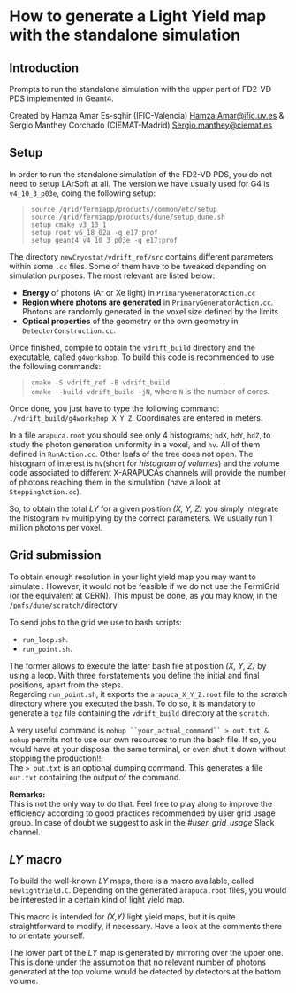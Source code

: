 # How to generate a Light Yield map with the standalone simulation
 
## Introduction
Prompts to run the standalone simulation with the upper part of FD2-VD PDS implemented in Geant4.  

Created by Hamza Amar Es-sghir (IFIC-Valencia) <Hamza.Amar@ific.uv.es> & Sergio Manthey Corchado (CIEMAT-Madrid) <Sergio.manthey@ciemat.es>

## Setup

In order to run the standalone simulation of the FD2-VD PDS, you do not need to setup LArSoft at all. 
The version we have usually used for G4 is `v4_10_3_p03e`, doing the following setup:

> `source /grid/fermiapp/products/common/etc/setup`  
> `source /grid/fermiapp/products/dune/setup_dune.sh`  
> `setup cmake v3_13_1`  
> `setup root v6_18_02a -q e17:prof`  
> `setup geant4 v4_10_3_p03e -q e17:prof` 

The directory `newCryostat/vdrift_ref/src` contains different parameters within some `.cc` files. Some of them have to be tweaked depending on simulation purposes. The most relevant are listed below:

- **Energy** of photons (Ar or Xe light) in `PrimaryGeneratorAction.cc`  
- **Region where photons are generated** in `PrimaryGeneratorAction.cc`. Photons are randomly generated in the voxel size defined by the limits.  
- **Optical properties** of the geometry or the own geometry in `DetectorConstruction.cc`.

Once finished, compile to obtain the `vdrift_build` directory and the executable, called `g4workshop`. To build this code is recommended to use the following commands:

> `cmake -S vdrift_ref -B vdrift_build`  
> `cmake --build vdrift_build -jN`, where `N` is the number of cores.

Once done, you just have to type the following command: `./vdrift_build/g4workshop X Y Z`. Coordinates are entered in meters.



In a file `arapuca.root` you should see only 4 histograms; `hdX`, `hdY`, `hdZ`, to study the photon generation uniformity in a voxel, and `hv`. All of them defined in `RunAction.cc`. Other leafs of the tree does not open. The histogram of interest is `hv`(short for *histogram of volumes*) and the volume code associated to different X-ARAPUCAs channels will provide the number of photons reaching them in the simulation (have a look at `SteppingAction.cc`). 

So, to obtain the total *LY* for a given position *(X, Y, Z)* you simply integrate the histogram `hv` multiplying by the correct parameters. We usually run 1 million photons per voxel.

## Grid submission

To obtain enough resolution in your light yield map you may want to simulate . However, it would not be feasible if we do not use the FermiGrid (or the equivalent at CERN). This mpust be done, as you may know, in the `/pnfs/dune/scratch/`directory.

To send jobs to the grid we use to bash scripts:
- `run_loop.sh`.
- `run_point.sh`.

The former allows to execute the latter bash file at position *(X, Y, Z)* by using a loop. With three `for`statements you define the initial and final positions, apart from the steps.  
Regarding `run_point.sh`, it exports the `arapuca_X_Y_Z.root` file to the scratch directory where you executed the bash. To do so, it is mandatory to generate a `tgz` file containing the `vdrift_build` directory at the `scratch`.

A very useful command is `nohup ``your_actual_command`` > out.txt &`. `nohup` permits not to use our own resources to run the bash file. If so, you would have at your disposal the same terminal, or even shut it down without stopping the production!!!  
The `> out.txt` is an optional dumping command. This generates a file `out.txt` containing the output of the command. 

**Remarks:**  
This is not the only way to do that. Feel free to play along to improve the efficiency according to good practices recommended by user grid usage group. In case of doubt we suggest to ask in the *#user_grid_usage* Slack channel.

## *LY* macro

To build the well-known *LY* maps, there is a macro available, called `newlightYield.C`. Depending on the generated `arapuca.root` files, you would be interested in a certain kind of light yield map.  

This macro is intended for *(X,Y)* light yield maps, but it is quite straightforward to modify, if necessary. Have a look at the comments there to orientate yourself.

The lower part of the *LY* map is generated by mirroring over the upper one. This is done under the assumption that no relevant number of photons generated at the top volume would be detected by detectors at the bottom volume.  
